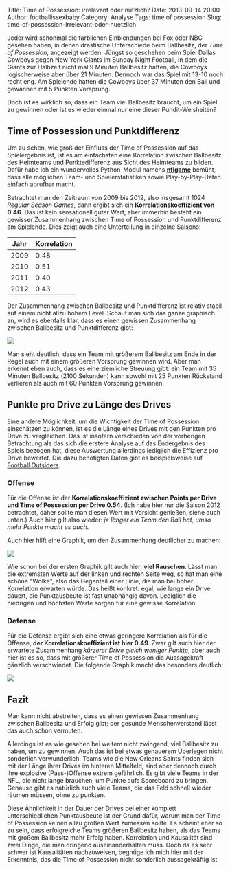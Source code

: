 Title: Time of Possession: irrelevant oder nützlich?
Date: 2013-09-14 20:00
Author: footballissexbaby
Category: Analyse
Tags: time of possession
Slug: time-of-possession-irrelevant-oder-nuetzlich


Jeder wird schonmal die farblichen Einblendungen bei Fox oder NBC gesehen haben, in denen drastische Unterschiede beim Ballbesitz, der *Time of Possession*, angezeigt werden. Jüngst so geschehen beim Spiel Dallas Cowboys gegen New York Giants im Sunday Night Football, in dem die Giants zur Halbzeit nicht mal 9 Minuten Ballbesitz hatten, die Cowboys logischerweise aber über 21 Minuten. Dennoch war das Spiel mit 13-10 noch recht eng. Am Spielende hatten die Cowboys über 37 Minuten den Ball und gewannen mit 5 Punkten Vorsprung.

Doch ist es wirklich so, dass ein Team viel Ballbesitz braucht, um ein Spiel zu gewinnen oder ist es wieder einmal nur eine dieser Pundit-Weisheiten?

## Time of Possession und Punktdifferenz

Um zu sehen, wie groß der Einfluss der Time of Possession auf das Spielergebnis ist, ist es am einfachsten eine Korrelation zwischen Ballbesitz des Heimteams und Punktedifferenz aus Sicht des Heimteams zu bilden. Dafür habe ich ein wundervolles Python-Modul namens [**nflgame**](https://github.com/BurntSushi/nflgame) bemüht, dass alle möglichen Team- und Spielerstatistiken sowie Play-by-Play-Daten einfach abrufbar macht.

Betrachtet man den Zeitraum von 2009 bis 2012, also insgesamt 1024 *Regular Season Games*, dann ergibt sich ein **Korrelationskoeffizient von 0.46**. Das ist kein sensationell guter Wert, aber immerhin besteht ein gewisser Zusammenhang zwischen Time of Possession und Punktdifferenz am Spielende. Dies zeigt auch eine Unterteilung in einzelne Saisons:

<table class="table table-striped">
<thead>
    <tr>
        <th>Jahr</th>
        <th>Korrelation</th>
    </tr>
</thead>
<tbody>
    <tr>
        <td>2009</td>
        <td>0.48</td>
    </tr>
    <tr>
        <td>2010</td>
        <td>0.51</td>
    </tr>
    <tr>
        <td>2011</td>
        <td>0.40</td>
    </tr>
    <tr>
        <td>2012</td>
        <td>0.43</td>
    </tr>
</tbody>
</table>

Der Zusammenhang zwischen Ballbesitz und Punktdifferenz ist relativ stabil auf einem nicht allzu hohem Level.
Schaut man sich das ganze graphisch an, wird es ebenfalls klar, dass es einen gewissen Zusammenhang zwischen Ballbesitz und Punktdifferenz gibt:

![](|filename|/images/top_vs_pt_diff.png)

Man sieht deutlich, dass ein Team mit größerem Ballbesitz am Ende in der Regel auch mit einem größeren Vorsprung gewinnen wird. Aber man erkennt eben auch, dass es eine ziemliche Streuung gibt: ein Team mit 35 Minuten Ballbesitz (2100 Sekunden) kann sowohl mit 25 Punkten Rückstand verlieren als auch mit 60 Punkten Vorsprung gewinnen.

## Punkte pro Drive zu Länge des Drives

Eine andere Möglichkeit, um die Wichtigkeit der Time of Possession einschätzen zu können, ist es die Länge eines Drives mit den Punkten pro Drive zu vergleichen. Das ist insofern verschieden von der vorherigen Betrachtung als das sich die erstere Analyse auf das Endergebnis des Spiels bezogen hat, diese Auswertung allerdings lediglich die Effizienz pro Drive bewertet. Die dazu benötigten Daten gibt es beispielsweise auf [Football Outsiders](http://www.footballoutsiders.com/stats/drivestats).

### Offense

Für die Offense ist der **Korrelationskoeffizient zwischen Points per Drive und Time of Possession per Drive 0.54**. (Ich habe hier nur die Saison 2012 betrachtet, daher sollte man diesen Wert mit Vorsicht genießen, siehe auch unten.) Auch hier gilt also wieder: *je länger ein Team den Ball hat, umso mehr Punkte macht es auch*.

Auch hier hilft eine Graphik, um den Zusammenhang deutlicher zu machen:

![](|filename|/images/top_vs_pts_per_drive_off.png)

Wie schon bei der ersten Graphik gilt auch hier: **viel Rauschen**. Lässt man die extremsten Werte auf der linken und rechten Seite weg, so hat man eine schöne "Wolke", also das Gegenteil einer Linie, die man bei hoher Korrelation erwarten würde. Das heißt konkret: egal, wie lange ein Drive dauert, die Punktausbeute ist fast unabhängig davon. Lediglich die niedrigen und höchsten Werte sorgen für eine gewisse Korrelation.

### Defense

Für die Defense ergibt sich eine etwas geringere Korrelation als für die Offense, **der Korrelationskoeffizient ist hier 0.49**. Zwar gilt auch hier der erwartete Zusammenhang *kürzerer Drive gleich weniger Punkte*, aber auch hier ist es so, dass mit größerer Time of Possession die Aussagekraft gänzlich verschwindet. Die folgende Graphik macht das besonders deutlich:

![](|filename|/images/top_vs_pts_per_drive_def.png)

## Fazit

Man kann nicht abstreiten, dass es einen gewissen Zusammenhang zwischen Ballbesitz und Erfolg gibt; der gesunde Menschenverstand lässt das auch schon vermuten.

Allerdings ist es wie gesehen bei weitem nicht zwingend, viel Ballbesitz zu haben, um zu gewinnen. Auch das ist bei etwas genauerem Überlegen nicht sonderlich verwunderlich. Teams wie die New Orleans Saints finden sich mit der Länge ihrer Drives im hinteren Mittelfeld, sind aber dennoch durch ihre explosive (Pass-)Offense extrem gefährlich. Es gibt viele Teams in der NFL, die nicht lange brauchen, um Punkte aufs Scoreboard zu bringen. Genauso gibt es natürlich auch viele Teams, die das Feld schnell wieder räumen müssen, ohne zu punkten.

Diese Ähnlichkeit in der Dauer der Drives bei einer komplett unterschiedlichen Punktausbeute ist der Grund dafür, warum man der Time of Possession keinen allzu großen Wert zumessen sollte. Es scheint eher so zu sein, dass erfolgreiche Teams größeren Ballbesitz haben, als das Teams mit großem Ballbesitz mehr Erfolg haben. Korrelation und Kausalität sind zwei Dinge, die man dringend auseinanderhalten muss. Doch da es sehr schwer ist Kausalitäten nachzuweisen, begnüge ich mich hier mit der Erkenntnis, das die Time of Possession nicht sonderlich aussagekräftig ist.
